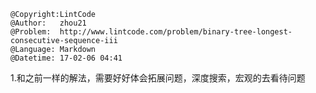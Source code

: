 ```
@Copyright:LintCode
@Author:   zhou21
@Problem:  http://www.lintcode.com/problem/binary-tree-longest-consecutive-sequence-iii
@Language: Markdown
@Datetime: 17-02-06 04:41
```

1.和之前一样的解法，需要好好体会拓展问题，深度搜索，宏观的去看待问题